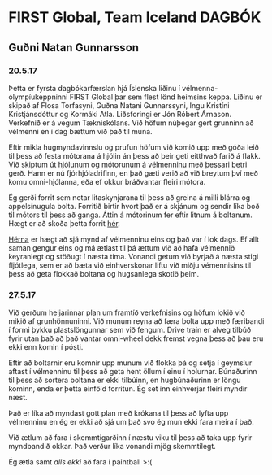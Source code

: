 # FIRST Global, Team Iceland DAGBÓK 
## Guðni Natan Gunnarsson

### 20.5.17
Þetta er fyrsta dagbókarfærslan hjá Íslenska liðinu í vélmenna-ólympíukeppninni FIRST Global þar sem flest lönd heimsins keppa. Liðinu er skipað af Flosa Torfasyni, Guðna Natani Gunnarssyni, Ingu Kristíni Kristjánsdóttur og Kormáki Atla. Liðsforingi er Jón Róbert Árnason. Verkefnið er á vegum Tækniskólans.
Við höfum núþegar gert grunninn að vélmenni en í dag bættum við það til muna.

Eftir mikla hugmyndavinnslu og prufun höfum við komið upp með góða leið til þess að festa mótorana á hjólin án þess að þeir geti eitthvað farið á flakk. Við skiptum út hjólunum og mótorunum á vélmenninu með þessari betri gerð. Hann er nú fjórhjóladrifinn, en það gæti verið að við breytum því með komu omni-hjólanna, eða ef okkur bráðvantar fleiri mótora.

Ég gerði forrit sem notar litaskynjarana til þess að greina á milli blárra og appelsínugula bolta. Forritið birtir hvort það er á skjánum og sendir líka boð til mótors til þess að ganga. Áttin á mótorinum fer eftir litnum á boltanum. Hægt er að skoða þetta forrit [hér](https://github.com/kormakurAtli-tskoli/FIRSTGlobal_TEAM-ICELAND/blob/master/ftc_app/TeamCode/src/main/java/org/firstinspires/ftc/teamcode/ColorSensorTest.java).

[Hérna](http://i.imgur.com/skV3HfL.jpg) er hægt að sjá mynd af vélmenninu eins og það var í lok dags. Ef allt saman gengur eins og má ætlast til þá ættum við að hafa vélmennið keyranlegt og stöðugt í næsta tíma. Vonandi getum við byrjað á næsta stigi fljótlega, sem er að bæta við einhverskonar liftu við miðju vémennisins til þess að geta flokkað boltana og hugsanlega skotið þeim.


### 27.5.17
Við gerðum heljarinnar plan um framtíð verkefnisins og höfum lokið við mikið af grunhönnuninni. Við munum reyna að færa bolta upp með færibandi í formi þykku plastslöngunnar sem við fengum. Drive train er alveg tilbúð fyrir utan það að það vantar omni-wheel dekk fremst vegna þess að þau eru ekki enn komin í pósti.

Eftir að boltarnir eru komnir upp munum við flokka þá og setja í geymslur aftast í vélmenninu til þess að geta hent öllum í einu í holurnar. Búnaðurinn til þess að sortera boltana er ekki tilbúinn, en hugbúnaðurinn er löngu kominn, enda er þetta einföld forritun. Ég set inn einhverjar fleiri myndir næst.

Það er líka að myndast gott plan með krókana til þess að lyfta upp vélmenninu en ég er ekki að sjá um það svo ég mun ekki fara meira í það.

Við ætlum að fara í skemmtigarðinn í næstu viku til þess að taka upp fyrir myndbandið okkar. Það verður líka vonandi mjög skemmtilegt.

Ég ætla samt *alls ekki* að fara í paintball >:(